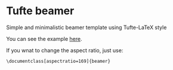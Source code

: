 # Tufte beamer
Simple and minimalistic beamer template using Tufte-LaTeX style

You can see the example [here](https://github.com/ViniciusBRodrigues/simple-tufte-beamer/blob/master/tufte-style.pdf).

If you wnat to change the aspect ratio, just use:

`\documentclass[aspectratio=169]{beamer}`
